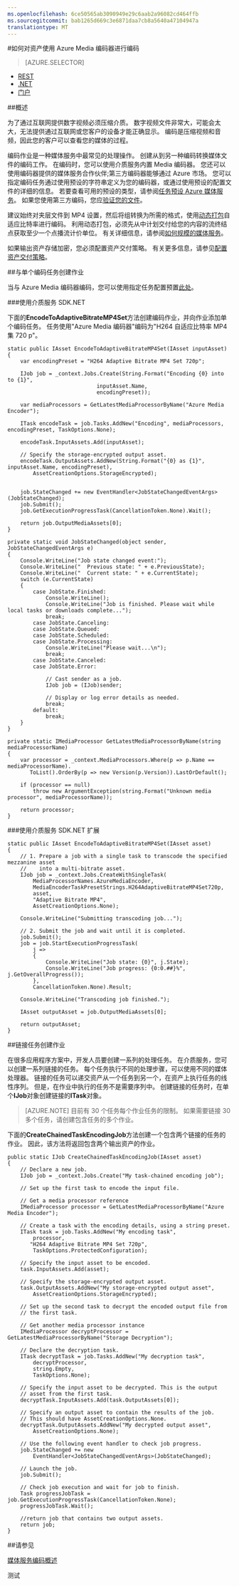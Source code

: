 ```yaml
---
ms.openlocfilehash: 6ce50565ab3090949e29c6aab2a96082cd464ffb
ms.sourcegitcommit: bab1265d669c3e6871daa7cb8a5640a47104947a
translationtype: MT
---
```

<properties 
    pageTitle="如何对资产使用 Azure Media 编码器进行编码" 
    description="了解如何使用 Azure Media 编码器编码在媒体服务上的媒体内容。 代码示例编写的 C# 和用于.NET 的媒体服务 SDK。" 
    services="media-services" 
    documentationCenter="" 
    authors="Juliako" 
    manager="dwrede" 
    editor=""/>

<tags 
    ms.service="media-services" 
    ms.workload="media" 
    ms.tgt_pltfrm="na" 
    ms.devlang="dotnet" 
    ms.topic="article" 
    ms.date="08/24/2015" 
    ms.author="juliako"/>


#如何对资产使用 Azure Media 编码器进行编码


> [AZURE.SELECTOR]
- [REST](media-services-rest-encode-asset.md)
- [.NET](media-services-dotnet-encode-asset.md)
- [门户](media-services-manage-content.md#encode)

##概述

为了通过互联网提供数字视频必须压缩介质。 数字视频文件非常大，可能会太大，无法提供通过互联网或您客户的设备才能正确显示。 编码是压缩视频和音频，因此您的客户可以查看您的媒体的过程。

编码作业是一种媒体服务中最常见的处理操作。 创建从到另一种编码转换媒体文件的编码工作。 在编码时，您可以使用介质服务内置 Media 编码器。 您还可以使用编码器提供的媒体服务合作伙伴;第三方编码器能够通过 Azure 市场。 您可以指定编码任务通过使用预设的字符串定义为您的编码器，或通过使用预设的配置文件的详细的信息。 若要查看可用的预设的类型，请参阅[任务预设 Azure 媒体服务](https://msdn.microsoft.com/library/azure/dn619392.aspx)。 如果您使用第三方编码，您应[验证您的文件](https://msdn.microsoft.com/library/azure/dn750842.aspx)。

建议始终对夹层文件到 MP4 设置，然后将组转换为所需的格式，使用[动态打包](media-services-dynamic-packaging-overview.md)自适应比特率进行编码。 利用动态打包，必须先从中计划交付给您的内容的流终结点获取至少一个点播流计价单位。 有关详细信息，请参阅[如何规模的媒体服务](media-services-manage-origins.md#scale_streaming_endpoints)。

如果输出资产存储加密，您必须配置资产交付策略。 有关更多信息，请参见[配置资产交付策略](media-services-dotnet-configure-asset-delivery-policy.md)。

##与单个编码任务创建作业 

当与 Azure Media 编码器编码，您可以使用指定任务配置预置[此处](https://msdn.microsoft.com/library/azure/dn619389.aspx)。

###使用介质服务 SDK.NET  

下面的**EncodeToAdaptiveBitrateMP4Set**方法创建编码作业，并向作业添加单个编码任务。 任务使用"Azure Media 编码器"编码为"H264 自适应比特率 MP4 集 720 p"。 

    static public IAsset EncodeToAdaptiveBitrateMP4Set(IAsset inputAsset)
    {
        var encodingPreset = "H264 Adaptive Bitrate MP4 Set 720p";

        IJob job = _context.Jobs.Create(String.Format("Encoding {0} into to {1}",
                                inputAsset.Name,
                                encodingPreset));

        var mediaProcessors = GetLatestMediaProcessorByName("Azure Media Encoder");

        ITask encodeTask = job.Tasks.AddNew("Encoding", mediaProcessors, encodingPreset, TaskOptions.None);
        
        encodeTask.InputAssets.Add(inputAsset);

        // Specify the storage-encrypted output asset.
        encodeTask.OutputAssets.AddNew(String.Format("{0} as {1}", inputAsset.Name, encodingPreset), 
            AssetCreationOptions.StorageEncrypted);


        job.StateChanged += new EventHandler<JobStateChangedEventArgs>(JobStateChanged);
        job.Submit();
        job.GetExecutionProgressTask(CancellationToken.None).Wait();

        return job.OutputMediaAssets[0];
    }

    private static void JobStateChanged(object sender, JobStateChangedEventArgs e)
    {
        Console.WriteLine("Job state changed event:");
        Console.WriteLine("  Previous state: " + e.PreviousState);
        Console.WriteLine("  Current state: " + e.CurrentState);
        switch (e.CurrentState)
        {
            case JobState.Finished:
                Console.WriteLine();
                Console.WriteLine("Job is finished. Please wait while local tasks or downloads complete...");
                break;
            case JobState.Canceling:
            case JobState.Queued:
            case JobState.Scheduled:
            case JobState.Processing:
                Console.WriteLine("Please wait...\n");
                break;
            case JobState.Canceled:
            case JobState.Error:

                // Cast sender as a job.
                IJob job = (IJob)sender;

                // Display or log error details as needed.
                break;
            default:
                break;
        }
    }

    private static IMediaProcessor GetLatestMediaProcessorByName(string mediaProcessorName)
    {
        var processor = _context.MediaProcessors.Where(p => p.Name == mediaProcessorName).
           ToList().OrderBy(p => new Version(p.Version)).LastOrDefault();

        if (processor == null)
            throw new ArgumentException(string.Format("Unknown media processor", mediaProcessorName));

        return processor;
    }

###使用介质服务 SDK.NET 扩展

    static public IAsset EncodeToAdaptiveBitrateMP4Set(IAsset asset)
    {
        // 1. Prepare a job with a single task to transcode the specified mezzanine asset
        //    into a multi-bitrate asset.
        IJob job = _context.Jobs.CreateWithSingleTask(
            MediaProcessorNames.AzureMediaEncoder,
            MediaEncoderTaskPresetStrings.H264AdaptiveBitrateMP4Set720p,
            asset,
            "Adaptive Bitrate MP4",
            AssetCreationOptions.None);

        Console.WriteLine("Submitting transcoding job...");

        // 2. Submit the job and wait until it is completed.
        job.Submit();
        job = job.StartExecutionProgressTask(
            j =>
            {
                Console.WriteLine("Job state: {0}", j.State);
                Console.WriteLine("Job progress: {0:0.##}%", j.GetOverallProgress());
            },
            CancellationToken.None).Result;

        Console.WriteLine("Transcoding job finished.");

        IAsset outputAsset = job.OutputMediaAssets[0];

        return outputAsset;
    } 

##链接任务创建作业 

在很多应用程序方案中，开发人员要创建一系列的处理任务。 在介质服务，您可以创建一系列链接的任务。 每个任务执行不同的处理步骤，可以使用不同的媒体处理器。 链接的任务可以递交资产从一个任务到另一个，在资产上执行任务的线性序列。 但是，在作业中执行的任务不是需要序列中。 创建链接的任务时，在单个**IJob**对象创建链接的**ITask**对象。

>[AZURE.NOTE] 目前有 30 个任务每个作业任务的限制。 如果需要链接 30 多个任务，请创建包含任务的多个作业。

下面的**CreateChainedTaskEncodingJob**方法创建一个包含两个链接的任务的作业。 因此，该方法将返回包含两个输出资产的作业。

    
    public static IJob CreateChainedTaskEncodingJob(IAsset asset)
    {
        // Declare a new job.
        IJob job = _context.Jobs.Create("My task-chained encoding job");

        // Set up the first task to encode the input file.

        // Get a media processor reference
        IMediaProcessor processor = GetLatestMediaProcessorByName("Azure Media Encoder");

        // Create a task with the encoding details, using a string preset.
        ITask task = job.Tasks.AddNew("My encoding task",
            processor,
           "H264 Adaptive Bitrate MP4 Set 720p",
            TaskOptions.ProtectedConfiguration);

        // Specify the input asset to be encoded.
        task.InputAssets.Add(asset);

        // Specify the storage-encrypted output asset.
        task.OutputAssets.AddNew("My storage-encrypted output asset",
            AssetCreationOptions.StorageEncrypted);

        // Set up the second task to decrypt the encoded output file from 
        // the first task.

        // Get another media processor instance
        IMediaProcessor decryptProcessor = GetLatestMediaProcessorByName("Storage Decryption");

        // Declare the decryption task. 
        ITask decryptTask = job.Tasks.AddNew("My decryption task",
            decryptProcessor,
            string.Empty,
            TaskOptions.None);

        // Specify the input asset to be decrypted. This is the output 
        // asset from the first task. 
        decryptTask.InputAssets.Add(task.OutputAssets[0]);

        // Specify an output asset to contain the results of the job. 
        // This should have AssetCreationOptions.None. 
        decryptTask.OutputAssets.AddNew("My decrypted output asset",
            AssetCreationOptions.None);

        // Use the following event handler to check job progress. 
        job.StateChanged += new
            EventHandler<JobStateChangedEventArgs>(JobStateChanged);

        // Launch the job.
        job.Submit();

        // Check job execution and wait for job to finish. 
        Task progressJobTask = job.GetExecutionProgressTask(CancellationToken.None);
        progressJobTask.Wait();

        //return job that contains two output assets.
        return job;
    }


##请参见 

[媒体服务编码概述](media-services-encode-asset.md)

 
测试
